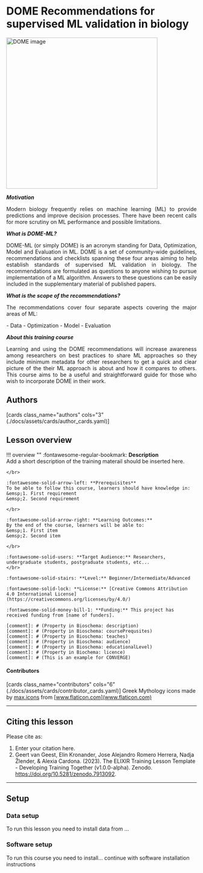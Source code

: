 # DOME Recommendations for supervised ML validation in biology 

<img src="https://zbmed-semtec.github.io/dome-galaxy-training/img/dome.png" alt="DOME image" width="400"/>


*__Motivation__*
<p style='text-align: justify;'>
Modern biology frequently relies on machine learning (ML) to provide predictions and improve decision processes. There have been recent calls for more scrutiny on ML performance and possible limitations.
</p>

*__What is DOME-ML?__*
<p style='text-align: justify;'>
DOME-ML (or simply DOME) is an acronym standing for Data, Optimization, Model and Evaluation in ML. DOME is a set of community-wide guidelines, recommendations and checklists spanning these four areas aiming to help establish standards of supervised ML validation in biology. The recommendations are formulated as questions to anyone wishing to pursue implementation of a ML algorithm. Answers to these questions can be easily included in the supplementary material of published papers.
</p>



*__What is the scope of the recommendations?__*
<p style='text-align: justify;'>
The recommendations cover four separate aspects covering the major areas of ML:
</p>
- Data
- Optimization
- Model
- Evaluation

*__About this training course__*
<p style='text-align: justify;'>
Learning and using the DOME recommendations will increase awareness among researchers on best practices to share ML approaches  so they include minimum metadata for other researchers to get a quick and clear picture of the their ML approach is about and  how it compares to others. This course aims to be a useful and straightforward guide for those who wish to incorporate DOME in their work.
</p>


<!--
[add-bioschemas file='_data/metadata.yaml']
-->


## Authors

[cards class_name="authors" cols="3"(./docs/assets/cards/author_cards.yaml)]



## Lesson overview

!!! overview ""
    :fontawesome-regular-bookmark: **Description**  
    Add a short description of the training materail should be inserted here. 
    
    </br>
    
    :fontawesome-solid-arrow-left: **Prerequisites**  
    To be able to follow this course, learners should have knowledge in:  
    &emsp;1. First requirement  
    &emsp;2. Second requirement  
    
    </br>
    
    :fontawesome-solid-arrow-right: **Learning Outcomes:**  
    By the end of the course, learners will be able to:  
    &emsp;1. First item  
    &emsp;2. Second item  
    
    </br>
    
    :fontawesome-solid-users: **Target Audience:** Researchers, undergraduate students, postgraduate students, etc...  
    </br>
    
    :fontawesome-solid-stairs: **Level:** Beginner/Intermediate/Advanced  
    
    :fontawesome-solid-lock: **License:** [Creative Commons Attribution 4.0 International License](https://creativecommons.org/licenses/by/4.0/)  
    
    :fontawesome-solid-money-bill-1: **Funding:** This project has received funding from [name of funders].  

    [comment]: # (Property in Bioschema: description)
    [comment]: # (Property in Bioschema: coursePrequsites)
    [comment]: # (Property in Bioschema: teaches)
    [comment]: # (Property in Bioschema: audience)
    [comment]: # (Property in Bioschema: educationalLevel)
    [comment]: # (Property in Biochema: licence)
    [comment]: # (This is an example for CONVERGE)

#### Contributors

[cards class_name="contributors" cols="6"(./docs/assets/cards/contributor_cards.yaml)]
Greek Mythology icons made by [max.icons](https://www.flaticon.com/authors/maxicons) from [www.flaticon.com](www.flaticon.com)

---
## Citing this lesson

Please cite as:

  1. Enter your citation here.
  2. Geert van Geest, Elin Kronander, Jose Alejandro Romero Herrera, Nadja Žlender, & Alexia Cardona. (2023). The ELIXIR Training Lesson Template - Developing Training Together (v1.0.0-alpha). Zenodo. https://doi.org/10.5281/zenodo.7913092. 

---
## Setup

### Data setup
To run this lesson you need to install data from …

### Software setup
To run this course you need to install… continue with software installation instructions


